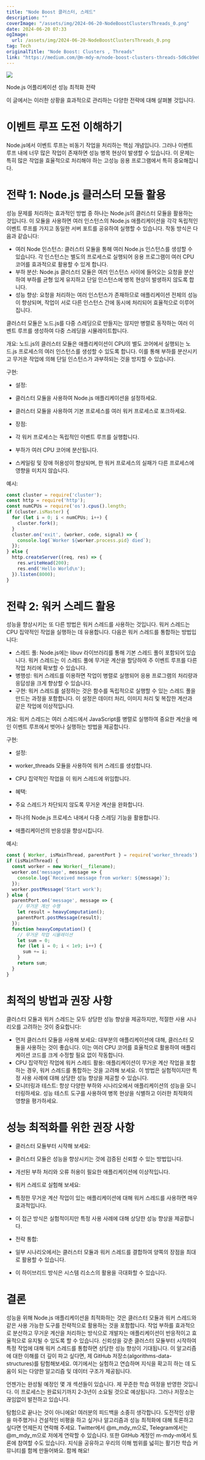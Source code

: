 ```yaml
---
title: "Node Boost 클러스터, 스레드"
description: ""
coverImage: "/assets/img/2024-06-20-NodeBoostClustersThreads_0.png"
date: 2024-06-20 07:33
ogImage: 
  url: /assets/img/2024-06-20-NodeBoostClustersThreads_0.png
tag: Tech
originalTitle: "Node Boost: Clusters , Threads"
link: "https://medium.com/@m-mdy-m/node-boost-clusters-threads-5d6cb9e004ea"
---
```



<img src="/assets/img/2024-06-20-NodeBoostClustersThreads_0.png" />

Node.js 어플리케이션 성능 최적화 전략

이 글에서는 이러한 상황을 효과적으로 관리하는 다양한 전략에 대해 살펴볼 것입니다.

# 이벤트 루프 도전 이해하기

<div class="content-ad"></div>

Node.js에서 이벤트 루프는 비동기 작업을 처리하는 핵심 개념입니다. 그러나 이벤트 루프 내에 너무 많은 작업이 존재하면 성능 병목 현상이 발생할 수 있습니다. 이 문제는 특히 많은 작업을 효율적으로 처리해야 하는 고성능 응용 프로그램에서 특히 중요해집니다.

# 전략 1: Node.js 클러스터 모듈 활용

성능 문제를 처리하는 효과적인 방법 중 하나는 Node.js의 클러스터 모듈을 활용하는 것입니다. 이 모듈을 사용하면 여러 인스턴스의 Node.js 애플리케이션을 각각 독립적인 이벤트 루프를 가지고 동일한 서버 포트를 공유하여 실행할 수 있습니다. 작동 방식은 다음과 같습니다:

- 여러 Node 인스턴스: 클러스터 모듈을 통해 여러 Node.js 인스턴스를 생성할 수 있습니다. 각 인스턴스는 별도의 프로세스로 실행되어 응용 프로그램이 여러 CPU 코어를 효과적으로 활용할 수 있게 합니다.
- 부하 분산: Node.js 클러스터 모듈은 여러 인스턴스 사이에 들어오는 요청을 분산하여 부하를 균형 있게 유지하고 단일 인스턴스에 병목 현상이 발생하지 않도록 합니다.
- 성능 향상: 요청을 처리하는 여러 인스턴스가 존재하므로 애플리케이션 전체의 성능이 향상되며, 작업이 서로 다른 인스턴스 간에 동시에 처리되어 효율적으로 이루어집니다.

<div class="content-ad"></div>

클러스터 모듈은 노드.js를 다중 스레딩으로 만들지는 않지만 병렬로 동작하는 여러 이벤트 루프를 생성하여 다중 스레딩을 시뮬레이트합니다.

개요:
노드.js의 클러스터 모듈은 애플리케이션이 CPU의 별도 코어에서 실행되는 노드.js 프로세스의 여러 인스턴스를 생성할 수 있도록 합니다. 이를 통해 부하를 분산시키고 무거운 작업에 의해 단일 인스턴스가 과부하되는 것을 방지할 수 있습니다.

구현:

- 설정:

<div class="content-ad"></div>

- 클러스터 모듈을 사용하여 Node.js 애플리케이션을 설정하세요.
- 클러스터 모듈을 사용하여 기본 프로세스를 여러 워커 프로세스로 포크하세요.

- 장점:
  
- 각 워커 프로세스는 독립적인 이벤트 루프를 실행합니다.
- 부하가 여러 CPU 코어에 분산됩니다.
- 스케일링 및 장애 허용성이 향상되며, 한 워커 프로세스의 실패가 다른 프로세스에 영향을 미치지 않습니다.

예시:

<div class="content-ad"></div>

```js
const cluster = require('cluster');
const http = require('http');
const numCPUs = require('os').cpus().length;
if (cluster.isMaster) {
  for (let i = 0; i < numCPUs; i++) {
    cluster.fork();
  }
  cluster.on('exit', (worker, code, signal) => {
    console.log(`Worker ${worker.process.pid} died`);
  });
} else {
  http.createServer((req, res) => {
    res.writeHead(200);
    res.end('Hello World\n');
  }).listen(8000);
}
```

# 전략 2: 워커 스레드 활용

성능을 향상시키는 또 다른 방법은 워커 스레드를 사용하는 것입니다. 워커 스레드는 CPU 집약적인 작업을 실행하는 데 유용합니다. 다음은 워커 스레드를 통합하는 방법입니다:

- 스레드 풀: Node.js에는 libuv 라이브러리를 통해 기본 스레드 풀이 포함되어 있습니다. 워커 스레드는 이 스레드 풀에 무거운 계산을 할당하여 주 이벤트 루프를 다른 작업 처리에 확보할 수 있습니다.
- 병행성: 워커 스레드를 이용하면 작업이 병렬로 실행되어 응용 프로그램의 처리량과 응답성을 크게 향상할 수 있습니다.
- 구현: 워커 스레드를 설정하는 것은 함수를 독립적으로 실행할 수 있는 스레드 풀을 만드는 과정을 포함합니다. 이 설정은 데이터 처리, 이미지 처리 및 복잡한 계산과 같은 작업에 이상적입니다.


<div class="content-ad"></div>

개요:
워커 스레드는 여러 스레드에서 JavaScript를 병렬로 실행하여 중요한 계산을 메인 이벤트 루프에서 벗어나 실행하는 방법을 제공합니다.

구현:

- 설정:

- worker_threads 모듈을 사용하여 워커 스레드를 생성합니다.
- CPU 집약적인 작업을 이 워커 스레드에 위임합니다.

<div class="content-ad"></div>

- 혜택:

- 주요 스레드가 차단되지 않도록 무거운 계산을 완화합니다.
- 하나의 Node.js 프로세스 내에서 다중 스레딩 기능을 활용합니다.
- 애플리케이션의 반응성을 향상시킵니다.

예시:

```js
const { Worker, isMainThread, parentPort } = require('worker_threads');
if (isMainThread) {
  const worker = new Worker(__filename);
  worker.on('message', message => {
    console.log(`Received message from worker: ${message}`);
  });
  worker.postMessage('Start work');
} else {
  parentPort.on('message', message => {
    // 무거운 계산 수행
    let result = heavyComputation();
    parentPort.postMessage(result);
  });
  function heavyComputation() {
    // 무거운 작업 시뮬레이션
    let sum = 0;
    for (let i = 0; i < 1e9; i++) {
      sum += i;
    }
    return sum;
  }
}
```

<div class="content-ad"></div>

# 최적의 방법과 권장 사항

클러스터 모듈과 워커 스레드는 모두 상당한 성능 향상을 제공하지만, 적절한 사용 시나리오를 고려하는 것이 중요합니다:

- 먼저 클러스터 모듈을 사용해 보세요: 대부분의 애플리케이션에 대해, 클러스터 모듈을 사용하는 것이 좋습니다. 이는 여러 CPU 코어를 효율적으로 활용하여 애플리케이션 코드를 크게 수정할 필요 없이 작동합니다.
- CPU 집약적인 작업에 워커 스레드 활용: 애플리케이션이 무거운 계산 작업을 포함하는 경우, 워커 스레드를 통합하는 것을 고려해 보세요. 이 방법은 실험적이지만 특정 사용 사례에 대해 상당한 성능 향상을 제공할 수 있습니다.
- 모니터링과 테스트: 항상 다양한 부하와 시나리오에서 애플리케이션의 성능을 모니터링하세요. 성능 테스트 도구를 사용하여 병목 현상을 식별하고 이러한 최적화의 영향을 평가하세요.

# 성능 최적화를 위한 권장 사항

<div class="content-ad"></div>

- 클러스터 모듈부터 시작해 보세요:

- 클러스터 모듈은 성능을 향상시키는 것에 검증된 신뢰할 수 있는 방법입니다.
- 개선된 부하 처리와 오류 허용이 필요한 애플리케이션에 이상적입니다.

- 워커 스레드로 실험해 보세요:

- 특정한 무거운 계산 작업이 있는 애플리케이션에 대해 워커 스레드를 사용하면 매우 효과적입니다.
- 이 접근 방식은 실험적이지만 특정 사용 사례에 대해 상당한 성능 향상을 제공합니다.

<div class="content-ad"></div>

- 전략 통합:

- 일부 시나리오에서는 클러스터 모듈과 워커 스레드를 결합하여 양쪽의 장점을 최대로 활용할 수 있습니다.
- 이 하이브리드 방식은 시스템 리소스의 활용을 극대화할 수 있습니다.

# 결론

성능을 위해 Node.js 애플리케이션을 최적화하는 것은 클러스터 모듈과 워커 스레드와 같은 사용 가능한 도구를 전략적으로 활용하는 것을 포함합니다. 작업 부하를 효과적으로 분산하고 무거운 계산을 처리하는 방식으로 개발자는 애플리케이션이 반응적이고 효율적으로 유지될 수 있도록 할 수 있습니다. 신뢰성을 갖춘 클러스터 모듈부터 시작하여 특정 작업에 대해 워커 스레드를 통합하면 상당한 성능 향상이 기대됩니다. 이 알고리즘에 대한 이해를 더 깊이 파고 싶다면, 제 GitHub 저장소(algorithms-data-structures)를 탐험해보세요. 여기에서는 실험하고 연습하며 지식을 확고히 하는 데 도움이 되는 다양한 알고리즘 및 데이터 구조가 제공됩니다.

<div class="content-ad"></div>

언젠가는 완성될 예정인 몇 개 섹션들이 있습니다. 제 꾸준한 학습 여정을 반영한 것입니다. 이 프로세스는 완료되기까지 2-3년이 소요될 것으로 예상됩니다. 그러나 저장소는 끊임없이 발전하고 있습니다.

탐험으로 끝나는 것이 아니에요! 여러분의 피드백을 소중히 생각합니다. 도전적인 상황을 마주했거나 건설적인 비평을 하고 싶거나 알고리즘과 성능 최적화에 대해 토론하고 싶다면 언제든지 연락해 주세요. Twitter에서 @m_mdy_m으로, Telegram에서는 @m_mdy_m으로 저에게 연락할 수 있습니다. 또한 GitHub 계정인 m-mdy-m에서 토론에 참여할 수도 있습니다. 지식을 공유하고 우리의 이해 범위를 넓히는 활기찬 학습 커뮤니티를 함께 만들어봐요. 함께 해요!